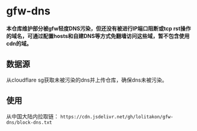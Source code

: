 # gfw-dns
**本仓库维护部分被gfw轻度DNS污染，但还没有被进行IP端口阻断或tcp rst操作的域名，可通过配置hosts和自建DNS等方式免翻墙访问这些域，暂不包含使用cdn的域。**

## 数据源
从cloudflare sg获取未被污染的dns并上传仓库，确保dns未被污染。

## 使用
从中国大陆内拉取链：
`https://cdn.jsdelivr.net/gh/lolitakon/gfw-dns/block-dns.txt`
